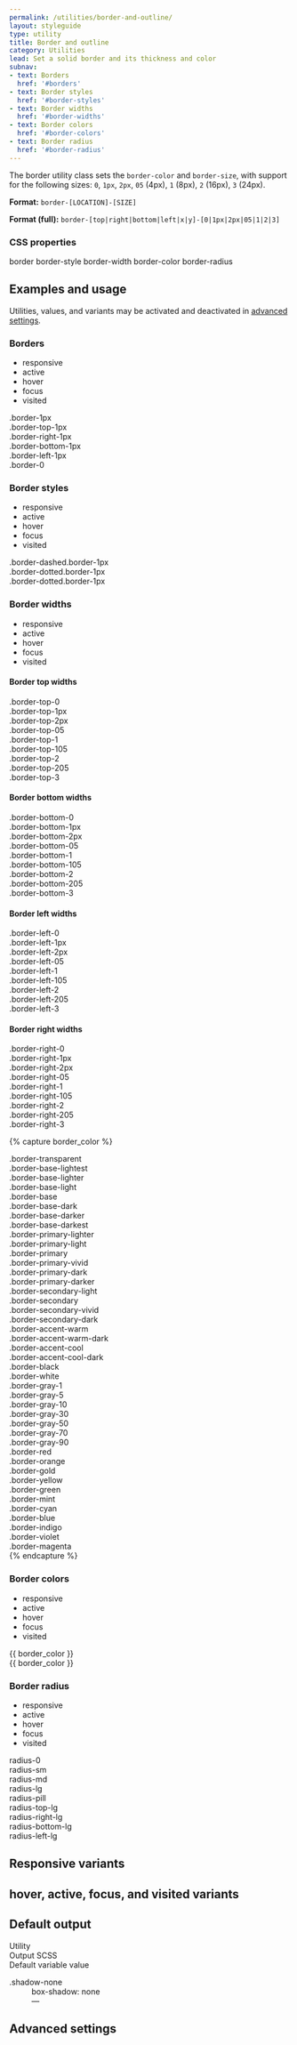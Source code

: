 ```yaml
---
permalink: /utilities/border-and-outline/
layout: styleguide
type: utility
title: Border and outline
category: Utilities
lead: Set a solid border and its thickness and color
subnav:
- text: Borders
  href: '#borders'
- text: Border styles
  href: '#border-styles'
- text: Border widths
  href: '#border-widths'
- text: Border colors
  href: '#border-colors'
- text: Border radius
  href: '#border-radius'
---
```


The border utility class sets the `border-color` and `border-size`, with support for the following sizes: `0`, `1px`, `2px`, `05` (4px), `1` (8px), `2` (16px), `3` (24px).

**Format:** `border-[LOCATION]-[SIZE]`

**Format (full):** `border-[top|right|bottom|left|x|y]-[0|1px|2px|05|1|2|3]`

<div class="font-sans-4 weight-300">
  <h3 class="grid-col font-sans-micro text-normal text-medium text-uppercase text-ls-1 margin-y-0 margin-left-2px">CSS properties</h3>
  <div class="margin-top-1">
    <span class="token display-inline-block text-no-uppercase text-ls-auto padding-05 margin-top-05">border</span>
    <span class="token display-inline-block text-no-uppercase text-ls-auto padding-05 margin-top-05">border-style</span>
    <span class="token display-inline-block text-no-uppercase text-ls-auto padding-05 margin-top-05">border-width</span>
    <span class="token display-inline-block text-no-uppercase text-ls-auto padding-05 margin-top-05">border-color</span>
    <span class="token display-inline-block text-no-uppercase text-ls-auto padding-05 margin-top-05">border-radius</span>
  </div>

  <section class="border-top-1px padding-top-1 margin-top-4">
    <div class="grid-row flex-align-center margin-bottom-2">
      <h2 class="grid-col-auto margin-0 text-light font-sans-8">Examples and usage</h2>
      <p class="grid-col-fill text-right font-sans-1 text-normal margin-y-0 margin-left-2px text-gray-60">Utilities, values, and variants may be activated and deactivated in <a href="#0" class="text-text text-no-wrap">advanced settings</a>.</p>
    </div>
    <section class="bg-white padding-2 radius-md margin-y-2 border-1px border-gray-10 text-color" id="borders">
      <section class="margin-x-neg-2 margin-bottom-2 padding-x-2 padding-bottom-105 border-bottom-1px border-gray-10">
        <div class="grid-row">
        <h3 class="grid-col-auto font-sans-6 margin-top-0 margin-bottom-105">Borders</h3>
          <ul class="grid-col-fill text-right add-list-reset display-inline">
            <li class="display-inline-block padding-y-05 padding-x-105 border-1px text-gray-20 radius-md margin-right-05 is-inverse text-strike">responsive</li>
            <li class="display-inline-block padding-y-05 padding-x-105 border-1px text-gray-20 radius-md margin-right-05 is-inverse text-strike">active</li>
            <li class="display-inline-block padding-y-05 padding-x-105 border-1px text-gray-20 radius-md margin-right-05 is-inverse text-strike">hover</li>
            <li class="display-inline-block padding-y-05 padding-x-105 border-1px text-gray-20 radius-md margin-right-05 is-inverse text-strike">focus</li>
            <li class="display-inline-block padding-y-05 padding-x-105 border-1px text-gray-20 radius-md margin-right-05 is-inverse text-strike">visited</li>
          </ul>
        </div>
      </section>
<div class="border-1px width-mobile bg-base-lighter padding-2 margin-bottom-2">.border-1px</div>
<div class="border-top-1px width-mobile bg-base-lighter padding-2 margin-bottom-2">.border-top-1px</div>
<div class="border-right-1px width-mobile bg-base-lighter padding-2 margin-bottom-2">.border-right-1px</div>
<div class="border-bottom-1px width-mobile bg-base-lighter padding-2 margin-bottom-2">.border-bottom-1px</div>
<div class="border-left-1px width-mobile bg-base-lighter padding-2 margin-bottom-2">.border-left-1px</div>
<div class="border-0 width-mobile bg-base-lighter padding-2 margin-bottom-2">.border-0</div>
    </section>
  </section>

  <section class="bg-white padding-2 radius-md margin-y-2 border-1px border-gray-10 text-color" id="border-styles">
    <section class="margin-x-neg-2 margin-bottom-2 padding-x-2 padding-bottom-105 border-bottom-1px border-gray-10">
      <div class="grid-row">
      <h3 class="grid-col-auto font-sans-6 margin-top-0 margin-bottom-105">Border styles</h3>
        <ul class="grid-col-fill text-right add-list-reset display-inline">
          <li class="display-inline-block padding-y-05 padding-x-105 border-1px text-gray-20 radius-md margin-right-05 is-inverse text-strike">responsive</li>
          <li class="display-inline-block padding-y-05 padding-x-105 border-1px text-gray-20 radius-md margin-right-05 is-inverse text-strike">active</li>
          <li class="display-inline-block padding-y-05 padding-x-105 border-1px text-gray-20 radius-md margin-right-05 is-inverse text-strike">hover</li>
          <li class="display-inline-block padding-y-05 padding-x-105 border-1px text-gray-20 radius-md margin-right-05 is-inverse text-strike">focus</li>
          <li class="display-inline-block padding-y-05 padding-x-105 border-1px text-gray-20 radius-md margin-right-05 is-inverse text-strike">visited</li>
        </ul>
      </div>
    </section>
<div class="border-1px border-dashed width-mobile bg-base-lighter padding-2 margin-bottom-2">.border-dashed.border-1px</div>
<div class="border-1px border-dotted width-mobile bg-base-lighter padding-2 margin-bottom-2">.border-dotted.border-1px</div>
<div class="border-1px border-solid width-mobile bg-base-lighter padding-2 margin-bottom-2">.border-dotted.border-1px</div>
  </section>


  
  <section class="bg-white padding-2 radius-md margin-y-2 border-1px border-gray-10 text-color" id="border-widths">
    <section class="margin-x-neg-2 margin-bottom-2 padding-x-2 padding-bottom-105 border-bottom-1px border-gray-10">
      <div class="grid-row">
      <h3 class="grid-col-auto font-sans-6 margin-top-0 margin-bottom-105">Border widths</h3>
        <ul class="grid-col-fill text-right add-list-reset display-inline">
          <li class="display-inline-block padding-y-05 padding-x-105 border-1px text-gray-20 radius-md margin-right-05 is-inverse text-strike">responsive</li>
          <li class="display-inline-block padding-y-05 padding-x-105 border-1px text-gray-20 radius-md margin-right-05 is-inverse text-strike">active</li>
          <li class="display-inline-block padding-y-05 padding-x-105 border-1px text-gray-20 radius-md margin-right-05 is-inverse text-strike">hover</li>
          <li class="display-inline-block padding-y-05 padding-x-105 border-1px text-gray-20 radius-md margin-right-05 is-inverse text-strike">focus</li>
          <li class="display-inline-block padding-y-05 padding-x-105 border-1px text-gray-20 radius-md margin-right-05 is-inverse text-strike">visited</li>
        </ul>
      </div>
    </section>
<!-- Border top -->
<h4>Border top widths</h4>
<div class="border-top-0 width-mobile bg-base-lighter margin-bottom-4">.border-top-0</div>
<div class="border-top-1px width-mobile bg-base-lighter margin-bottom-4">.border-top-1px</div>
<div class="border-top-2px width-mobile bg-base-lighter margin-bottom-4">.border-top-2px</div>
<div class="border-top-05 width-mobile bg-base-lighter margin-bottom-4">.border-top-05</div>
<div class="border-top-1 width-mobile bg-base-lighter margin-bottom-4">.border-top-1</div>
<div class="border-top-105 width-mobile bg-base-lighter margin-bottom-4">.border-top-105</div>
<div class="border-top-2 width-mobile bg-base-lighter margin-bottom-4">.border-top-2</div>
<div class="border-top-205 width-mobile bg-base-lighter margin-bottom-4">.border-top-205</div>
<div class="border-top-3 width-mobile bg-base-lighter margin-bottom-4">.border-top-3</div>

<!-- Border bottom -->
<h4>Border bottom widths</h4>
<div class="border-bottom-0 width-mobile bg-base-lighter margin-bottom-4">.border-bottom-0</div>
<div class="border-bottom-1px width-mobile bg-base-lighter margin-bottom-4">.border-bottom-1px</div>
<div class="border-bottom-2px width-mobile bg-base-lighter margin-bottom-4">.border-bottom-2px</div>
<div class="border-bottom-05 width-mobile bg-base-lighter margin-bottom-4">.border-bottom-05</div>
<div class="border-bottom-1 width-mobile bg-base-lighter margin-bottom-4">.border-bottom-1</div>
<div class="border-bottom-105 width-mobile bg-base-lighter margin-bottom-4">.border-bottom-105</div>
<div class="border-bottom-2 width-mobile bg-base-lighter margin-bottom-4">.border-bottom-2</div>
<div class="border-bottom-205 width-mobile bg-base-lighter margin-bottom-4">.border-bottom-205</div>
<div class="border-bottom-3 width-mobile bg-base-lighter margin-bottom-4">.border-bottom-3</div>

<!-- Border left -->
<h4>Border left widths</h4>
<div class="border-left-0 width-mobile bg-base-lighter margin-bottom-2 padding-2">.border-left-0</div>
<div class="border-left-1px width-mobile bg-base-lighter margin-bottom-2 padding-2">.border-left-1px</div>
<div class="border-left-2px width-mobile bg-base-lighter margin-bottom-2 padding-2">.border-left-2px</div>
<div class="border-left-05 width-mobile bg-base-lighter margin-bottom-2 padding-2">.border-left-05</div>
<div class="border-left-1 width-mobile bg-base-lighter margin-bottom-2 padding-2">.border-left-1</div>
<div class="border-left-105 width-mobile bg-base-lighter margin-bottom-2 padding-2">.border-left-105</div>
<div class="border-left-2 width-mobile bg-base-lighter margin-bottom-2 padding-2">.border-left-2</div>
<div class="border-left-205 width-mobile bg-base-lighter margin-bottom-2 padding-2">.border-left-205</div>
<div class="border-left-3 width-mobile bg-base-lighter margin-bottom-2 padding-2">.border-left-3</div>

<!-- Border right -->
<h4>Border right widths</h4>
<div class="border-right-0 width-mobile bg-base-lighter margin-bottom-2 padding-2">.border-right-0</div>
<div class="border-right-1px width-mobile bg-base-lighter margin-bottom-2 padding-2">.border-right-1px</div>
<div class="border-right-2px width-mobile bg-base-lighter margin-bottom-2 padding-2">.border-right-2px</div>
<div class="border-right-05 width-mobile bg-base-lighter margin-bottom-2 padding-2">.border-right-05</div>
<div class="border-right-1 width-mobile bg-base-lighter margin-bottom-2 padding-2">.border-right-1</div>
<div class="border-right-105 width-mobile bg-base-lighter margin-bottom-2 padding-2">.border-right-105</div>
<div class="border-right-2 width-mobile bg-base-lighter margin-bottom-2 padding-2">.border-right-2</div>
<div class="border-right-205 width-mobile bg-base-lighter margin-bottom-2 padding-2">.border-right-205</div>
<div class="border-right-3 width-mobile bg-base-lighter margin-bottom-2 padding-2">.border-right-3</div>
  </section>

{% capture border_color %}
<div class="grid-row">
<div class="border-top-1px border-transparent width-mobile padding-y-1 margin-bottom-2">.border-transparent</div>
<div class="border-top-1px border-base-lightest width-mobile padding-y-1 margin-bottom-2">.border-base-lightest</div>
<div class="border-top-1px border-base-light border-base-lighter width-mobile padding-y-1 margin-bottom-2">.border-base-lighter</div>
<div class="border-top-1px border-base-light width-mobile padding-y-1 margin-bottom-2">.border-base-light</div>
<div class="border-top-1px border-base width-mobile padding-y-1 margin-bottom-2">.border-base</div>
<div class="border-top-1px border-base-dark width-mobile padding-y-1 margin-bottom-2">.border-base-dark</div>
<div class="border-top-1px border-base-darker width-mobile padding-y-1 margin-bottom-2">.border-base-darker</div>
<div class="border-top-1px border-base-darkest width-mobile padding-y-1 margin-bottom-2">.border-base-darkest</div>
<div class="border-top-1px border-primary-lighter width-mobile padding-y-1 margin-bottom-2">.border-primary-lighter</div>
<div class="border-top-1px border-primary-light width-mobile padding-y-1 margin-bottom-2">.border-primary-light</div>
<div class="border-top-1px border-primary width-mobile padding-y-1 margin-bottom-2">.border-primary</div>
<div class="border-top-1px border-primary-vivid width-mobile padding-y-1 margin-bottom-2">.border-primary-vivid</div>
<div class="border-top-1px border-primary-dark width-mobile padding-y-1 margin-bottom-2">.border-primary-dark</div>
<div class="border-top-1px border-primary-darker width-mobile padding-y-1 margin-bottom-2">.border-primary-darker</div>
<div class="border-top-1px border-secondary-light width-mobile padding-y-1 margin-bottom-2">.border-secondary-light</div>
<div class="border-top-1px border-secondary width-mobile padding-y-1 margin-bottom-2">.border-secondary</div>
<div class="border-top-1px border-secondary-vivid width-mobile padding-y-1 margin-bottom-2">.border-secondary-vivid</div>
<div class="border-top-1px border-secondary-dark width-mobile padding-y-1 margin-bottom-2">.border-secondary-dark</div>
<div class="border-top-1px border-accent-warm width-mobile padding-y-1 margin-bottom-2">.border-accent-warm</div>
<div class="border-top-1px border-accent-warm-dark width-mobile padding-y-1 margin-bottom-2">.border-accent-warm-dark</div>
<div class="border-top-1px border-accent-cool width-mobile padding-y-1 margin-bottom-2">.border-accent-cool</div>
<div class="border-top-1px border-accent-cool-dark width-mobile padding-y-1 margin-bottom-2">.border-accent-cool-dark</div>
<div class="border-top-1px border-black width-mobile padding-y-1 margin-bottom-2">.border-black</div>
<div class="border-top-1px border-white width-mobile padding-y-1 margin-bottom-2">.border-white</div>
<div class="border-top-1px border-gray-1 width-mobile padding-y-1 margin-bottom-2">.border-gray-1</div>
<div class="border-top-1px border-gray-5 width-mobile padding-y-1 margin-bottom-2">.border-gray-5</div>
<div class="border-top-1px border-gray-10 width-mobile padding-y-1 margin-bottom-2">.border-gray-10</div>
<div class="border-top-1px border-gray-30 width-mobile padding-y-1 margin-bottom-2">.border-gray-30</div>
<div class="border-top-1px border-gray-50 width-mobile padding-y-1 margin-bottom-2">.border-gray-50</div>
<div class="border-top-1px border-gray-70 width-mobile padding-y-1 margin-bottom-2">.border-gray-70</div>
<div class="border-top-1px border-gray-90 width-mobile padding-y-1 margin-bottom-2">.border-gray-90</div>
<div class="border-top-1px border-red width-mobile padding-y-1 margin-bottom-2">.border-red</div>
<div class="border-top-1px border-orange width-mobile padding-y-1 margin-bottom-2">.border-orange</div>
<div class="border-top-1px border-gold width-mobile padding-y-1 margin-bottom-2">.border-gold</div>
<div class="border-top-1px border-yellow width-mobile padding-y-1 margin-bottom-2">.border-yellow</div>
<div class="border-top-1px border-green width-mobile padding-y-1 margin-bottom-2">.border-green</div>
<div class="border-top-1px border-mint width-mobile padding-y-1 margin-bottom-2">.border-mint</div>
<div class="border-top-1px border-cyan width-mobile padding-y-1 margin-bottom-2">.border-cyan</div>
<div class="border-top-1px border-blue width-mobile padding-y-1 margin-bottom-2">.border-blue</div>
<div class="border-top-1px border-indigo width-mobile padding-y-1 margin-bottom-2">.border-indigo</div>
<div class="border-top-1px border-violet border-violet width-mobile padding-y-1 margin-bottom-2">.border-violet</div>
<div class="border-top-1px border-magenta border-magenta width-mobile padding-y-1 margin-bottom-2">.border-magenta</div>
</div>
{% endcapture %}

  <section class="bg-white padding-2 radius-md margin-y-2 border-1px border-gray-10 text-color" id="border-colors">
    <section class="margin-x-neg-2 margin-bottom-2 padding-x-2 padding-bottom-105 border-bottom-1px border-gray-10">
      <div class="grid-row">
      <h3 class="grid-col-auto font-sans-6 margin-top-0 margin-bottom-105">Border colors</h3>
        <ul class="grid-col-fill text-right add-list-reset display-inline">
          <li class="display-inline-block padding-y-05 padding-x-105 border-1px text-gray-20 radius-md margin-right-05 is-inverse text-strike">responsive</li>
          <li class="display-inline-block padding-y-05 padding-x-105 border-1px text-gray-20 radius-md margin-right-05 is-inverse text-strike">active</li>
          <li class="display-inline-block padding-y-05 padding-x-105 border-1px text-gray-20 radius-md margin-right-05 is-inverse text-strike">hover</li>
          <li class="display-inline-block padding-y-05 padding-x-105 border-1px text-gray-20 radius-md margin-right-05 is-inverse text-strike">focus</li>
          <li class="display-inline-block padding-y-05 padding-x-105 border-1px text-gray-20 radius-md margin-right-05 is-inverse text-strike">visited</li>
        </ul>
      </div>
    </section>
<div class="grid-row">
  <div class="grid-col-6 padding-top-2">
    {{ border_color }}
  </div>
  <div class="grid-col-6 bg-black text-gray-10 padding-top-2 padding-left-3">
    {{ border_color }}
  </div>
</div>
  </section>

  
  <section class="bg-white padding-2 radius-md margin-y-2 border-1px border-gray-10 text-color" id="border-radius">
    <section class="margin-x-neg-2 margin-bottom-2 padding-x-2 padding-bottom-105 border-bottom-1px border-gray-10">
      <div class="grid-row">
      <h3 class="grid-col-auto font-sans-6 margin-top-0 margin-bottom-105">Border radius</h3>
        <ul class="grid-col-fill text-right add-list-reset display-inline">
          <li class="display-inline-block padding-y-05 padding-x-105 border-1px text-gray-20 radius-md margin-right-05 is-inverse text-strike">responsive</li>
          <li class="display-inline-block padding-y-05 padding-x-105 border-1px text-gray-20 radius-md margin-right-05 is-inverse text-strike">active</li>
          <li class="display-inline-block padding-y-05 padding-x-105 border-1px text-gray-20 radius-md margin-right-05 is-inverse text-strike">hover</li>
          <li class="display-inline-block padding-y-05 padding-x-105 border-1px text-gray-20 radius-md margin-right-05 is-inverse text-strike">focus</li>
          <li class="display-inline-block padding-y-05 padding-x-105 border-1px text-gray-20 radius-md margin-right-05 is-inverse text-strike">visited</li>
        </ul>
      </div>
    </section>
<div class="border-1px radius-0 width-card padding-2 margin-bottom-4 margin-right-1 display-inline-block">radius-0</div>
<div class="border-1px radius-sm width-card padding-2 margin-bottom-4 margin-right-1 display-inline-block">radius-sm</div>
<div class="border-1px radius-md width-card padding-2 margin-bottom-4 margin-right-1 display-inline-block">radius-md</div>
<div class="border-1px radius-lg width-card padding-2 margin-bottom-4 margin-right-1 display-inline-block">radius-lg</div>
<div class="border-1px radius-pill width-card padding-2 margin-bottom-4 margin-right-1 display-inline-block">radius-pill</div>

<div class="border-1px radius-top-lg width-card padding-2 margin-bottom-4 margin-right-1 display-inline-block">radius-top-lg</div>
<div class="border-1px radius-right-lg width-card padding-2 margin-bottom-4 margin-right-1 display-inline-block">radius-right-lg</div>
<div class="border-1px radius-bottom-lg width-card padding-2 margin-bottom-4 margin-right-1 display-inline-block">radius-bottom-lg</div>
<div class="border-1px radius-left-lg width-card padding-2 margin-bottom-4 margin-right-1 display-inline-block">radius-left-lg</div>
  </section>

  <section class="border-top-1px padding-top-1 margin-top-4">
    <h2 class="margin-0 text-light font-sans-8">Responsive variants</h2>
  </section>
  <section class="border-top-1px padding-top-1 margin-top-4">
    <h2 class="margin-0 text-light font-sans-8"><span class="font-mono-6 padding-x-05 padding-y-2px border-1px display-inline-block radius-md margin-right-2px">hover</span>, <span class="font-mono-6 padding-x-05 padding-y-2px border-1px display-inline-block radius-md margin-right-2px">active</span>, <span class="font-mono-6 padding-x-05 padding-y-2px border-1px display-inline-block radius-md margin-right-2px">focus</span>, and <span class="font-mono-6 padding-x-05 padding-y-2px border-1px display-inline-block radius-md margin-right-2px">visited</span> variants</h2>
  </section>
  <section class="border-top-1px padding-top-1 margin-top-4">
    <h2 class="margin-0 text-light font-sans-8">Default output</h2>
    <div class="grid-row font-sans-1 text-bold border-bottom-1px padding-bottom-05 margin-top-2 border-gray-20">
      <div class="grid-col-4">Utility</div>
      <div class="grid-col-6">Output SCSS</div>
      <div class="grid-col-2">Default variable value</div>
    </div>
    <dl class="output-list">
      <dt class="output-utility">.shadow-none</dt>
      <dd class="output-css">box-shadow: none</dd>
      <dd class="output-variable">—</dd>
    </dl>
  </section>

  <section class="border-top-1px padding-top-1 margin-top-4">
    <h2 class="margin-0 text-light font-sans-8">Advanced settings</h2>
  </section>
</div>
